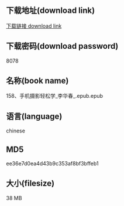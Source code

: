 ## 下载地址(download link)
[下载链接 download link](https://voluble-croquembouche-d321dc.netlify.app/?s=158%E3%80%81%E6%89%8B%E6%9C%BA%E6%91%84%E5%BD%B1%E8%BD%BB%E6%9D%BE%E5%AD%A6_%E6%9D%8E%E5%8D%8E%E6%98%A5_.epub)

## 下载密码(download password)
8078

## 名称(book name)
158、手机摄影轻松学_李华春_.epub.epub

## 语言(language)
chinese

## MD5
ee36e7d0ea4d43b9c353af8bf3bffeb1

## 大小(filesize)
38 MB
